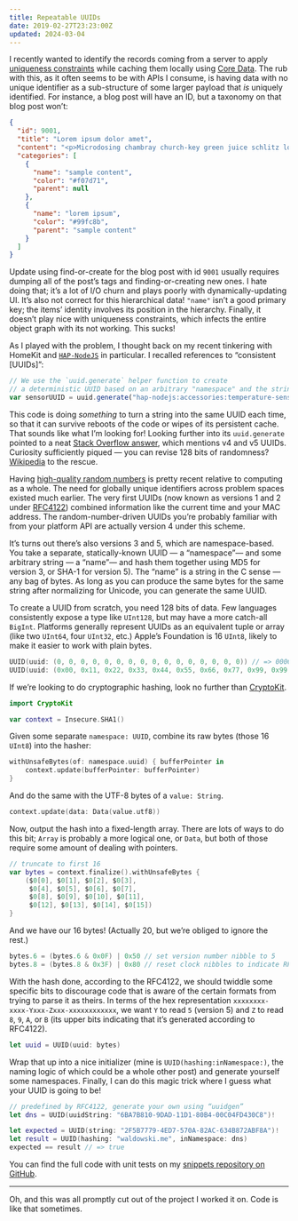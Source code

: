 ```yaml
---
title: Repeatable UUIDs
date: 2019-02-27T23:23:00Z
updated: 2024-03-04
---
```


I recently wanted to identify the records coming from a server to apply [uniqueness constraints](https://developer.apple.com/videos/play/wwdc2015/220/?time=613) while caching them locally using [Core Data](https://developer.apple.com/documentation/coredata). The rub with this, as it often seems to be with APIs I consume, is having data with no unique identifier as a sub-structure of some larger payload that _is_ uniquely identified. For instance, a blog post will have an ID, but a taxonomy on that blog post won’t:

```json
{
  "id": 9001,
  "title": "Lorem ipsum dolor amet",
  "content": "<p>Microdosing chambray church-key green juice schlitz locavore lumbersexual…</p>",
  "categories": [
    {
      "name": "sample content",
      "color": "#f07d71",
      "parent": null
    },
    {
      "name": "lorem ipsum",
      "color": "#99fc8b",
      "parent": "sample content"
    }
  ]
}
```

Update using find-or-create for the blog post with id `9001` usually requires dumping all of the post’s tags and finding-or-creating new ones. I hate doing that; it’s a lot of I/O churn and plays poorly with dynamically-updating UI. It’s also not correct for this hierarchical data! `"name"` isn’t a good primary key; the items’ identity involves its position in the hierarchy. Finally, it doesn’t play nice with uniqueness constraints, which infects the entire object graph with its not working. This sucks!

As I played with the problem, I thought back on my recent tinkering with HomeKit and [`HAP-NodeJS`](https://github.com/KhaosT/HAP-NodeJS) in particular. I recalled references to “consistent [UUIDs]”:

```js
// We use the `uuid.generate` helper function to create
// a deterministic UUID based on an arbitrary "namespace" and the string "temperature-sensor".
var sensorUUID = uuid.generate("hap-nodejs:accessories:temperature-sensor")
```

This code is doing _something_ to turn a string into the same UUID each time, so that it can survive reboots of the code or wipes of its persistent cache. That sounds like what I’m looking for! Looking further into its `uuid.generate` pointed to a neat [Stack Overflow answer](http://stackoverflow.com/a/25951500/66673), which mentions v4 and v5 UUIDs. Curiosity sufficiently piqued — you can revise 128 bits of randomness? [Wikipedia](http://en.wikipedia.org/wiki/UUID) to the rescue.

Having [high-quality random numbers](https://www.xkcd.com/221/) is pretty recent relative to computing as a whole. The need for globally unique identifiers across problem spaces existed much earlier. The very first UUIDs (now known as versions 1 and 2 under [RFC4122](http://tools.ietf.org/html/4122)) combined information like the current time and your MAC address. The random-number-driven UUIDs you’re probably familiar with from your platform API are actually version 4 under this scheme.

It’s turns out there’s also versions 3 and 5, which are namespace-based. You take a separate, statically-known UUID — a “namespace”— and some arbitrary string — a “name”— and hash them together using MD5 for version 3, or SHA-1 for version 5). The “name” is a string in the C sense — any bag of bytes. As long as you can produce the same bytes for the same string after normalizing for Unicode, you can generate the same UUID.

To create a UUID from scratch, you need 128 bits of data. Few languages consistently expose a type like `UInt128`, but may have a more catch-all `BigInt`. Platforms generally represent UUIDs as an equivalent tuple or array (like two `UInt64`, four `UInt32`, etc.) Apple’s Foundation is 16 `UInt8`, likely to make it easier to work with plain bytes.

```swift
UUID(uuid: (0, 0, 0, 0, 0, 0, 0, 0, 0, 0, 0, 0, 0, 0, 0, 0)) // => 00000000-0000-0000-0000-000000000000
UUID(uuid: (0x00, 0x11, 0x22, 0x33, 0x44, 0x55, 0x66, 0x77, 0x99, 0x99, 0xAA, 0xBB, 0xCC, 0xDD, 0xEE, 0xFF)) // => 00112233-4455-6677-9999-AABBCCDDEEFF
```

If we’re looking to do cryptographic hashing, look no further than [CryptoKit](https://developer.apple.com/documentation/cryptokit).

```swift
import CryptoKit

var context = Insecure.SHA1()
```

Given some separate `namespace: UUID`, combine its raw bytes (those 16 `UInt8`) into the hasher:

```swift
withUnsafeBytes(of: namespace.uuid) { bufferPointer in
    context.update(bufferPointer: bufferPointer)
}
```

And do the same with the UTF-8 bytes of a `value: String`.

```swift
context.update(data: Data(value.utf8))
```

Now, output the hash into a fixed-length array. There are lots of ways to do this bit; `Array` is probably a more logical one, or `Data`, but both of those require some amount of dealing with pointers.

```swift
// truncate to first 16
var bytes = context.finalize().withUnsafeBytes {
    ($0[0], $0[1], $0[2], $0[3],
     $0[4], $0[5], $0[6], $0[7],
     $0[8], $0[9], $0[10], $0[11],
     $0[12], $0[13], $0[14], $0[15])
}
```

And we have our 16 bytes! (Actually 20, but we’re obliged to ignore the rest.)

```swift
bytes.6 = (bytes.6 & 0x0F) | 0x50 // set version number nibble to 5
bytes.8 = (bytes.8 & 0x3F) | 0x80 // reset clock nibbles to indicate RFC4122
```

With the hash done, according to the RFC4122, we should twiddle some specific bits to discourage code that is aware of the certain formats from trying to parse it as theirs. In terms of the hex representation `xxxxxxxx-xxxx-Yxxx-Zxxx-xxxxxxxxxxxx`, we want `Y` to read `5` (version 5) and `Z` to read `8`, `9`, `A`, or `B` (its upper bits indicating that it’s generated according to RFC4122).

```swift
let uuid = UUID(uuid: bytes)
```

Wrap that up into a nice initializer (mine is `UUID(hashing:inNamespace:)`, the naming logic of which could be a whole other post) and generate yourself some namespaces. Finally, I can do this magic trick where I guess what your UUID is going to be!

```swift
// predefined by RFC4122, generate your own using “uuidgen”
let dns = UUID(uuidString: "6BA7B810-9DAD-11D1-80B4-00C04FD430C8")!

let expected = UUID(string: "2F5B7779-4ED7-570A-82AC-634B872ABF8A")!
let result = UUID(hashing: "waldowski.me", inNamespace: dns)
expected == result // => true
```

You can find the full code with unit tests on my [snippets repository on GitHub](https://github.com/zwaldowski/ParksAndRecreation/tree/master/Latest/Repeatable%20UUID.playground).

---

Oh, and this was all promptly cut out of the project I worked it on. Code is like that sometimes.
